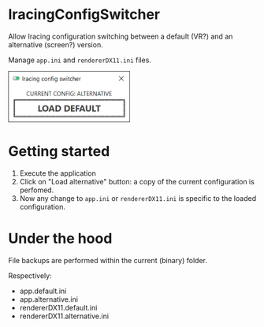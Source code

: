 # IracingConfigSwitcher

Allow Iracing configuration switching between a default (VR?) and an alternative (screen?) version.

Manage `app.ini` and `rendererDX11.ini` files.

<img src="https://github.com/yvon/iRacingConfigSwitcher/raw/master/screenshot.png" width="247"/>

# Getting started

1. Execute the application
2. Click on "Load alternative" button: a copy of the current configuration is perfomed.
3. Now any change to `app.ini` or `rendererDX11.ini` is specific to the loaded configuration.

# Under the hood

File backups are performed within the current (binary) folder.

Respectively:
- app.default.ini
- app.alternative.ini
- rendererDX11.default.ini
- rendererDX11.alternative.ini
